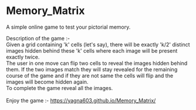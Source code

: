 # Memory_Matrix

A simple online game to test your pictorial memory.

Description of the game :- 
<br>
Given a grid containing  'k' cells (let's say), there will be exactly 'k/2' distinct images hidden behind these 'k' cells where each image will be present exactly twice.
<br>
The user in one move can flip two cells to reveal the images hidden behind them. If the two images match they will stay revealed for the remaining course of the game and if they are not same the cells will flip and the images will become hidden again.
<br>
To complete the game reveal all the images.
<br>
<br>
Enjoy the game :- https://yagna603.github.io/Memory_Matrix/




